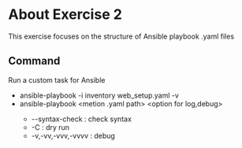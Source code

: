 # About Exercise 2
This exercise focuses on the structure of Ansible playbook .yaml files

## Command
Run a custom task for Ansible
- ansible-playbook -i inventory web_setup.yaml -v 
- ansible-playbook <metion inventory path> <metion .yaml path> <option for log,debug>
  -  --syntax-check : check syntax
  - -C : dry run
  - -v,-vv,-vvv,-vvvv : debug